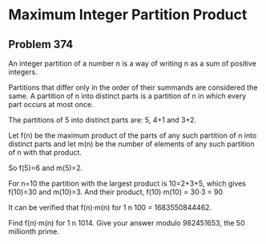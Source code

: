 #  Maximum Integer Partition Product

## Problem 374


An integer partition of a number n is a way of writing n as a sum of positive integers.

Partitions that differ only in the order of their summands are considered the same.
A partition of n into distinct parts is a partition of n in which every part occurs at most once.

The partitions of 5 into distinct parts are:
5, 4+1 and 3+2.

Let f(n) be the maximum product of the parts of any such partition of n into distinct parts and let m(n) be the number of elements of any such partition of n with that product.

So f(5)=6 and m(5)=2.

For n=10 the partition with the largest product is 10=2+3+5, which gives f(10)=30 and m(10)=3.
And their product, f(10)·m(10) = 30·3 = 90

It can be verified that
f(n)·m(n) for 1 n  100 = 1683550844462.

Find f(n)·m(n) for 1 n  1014.
Give your answer modulo 982451653, the 50 millionth prime.



